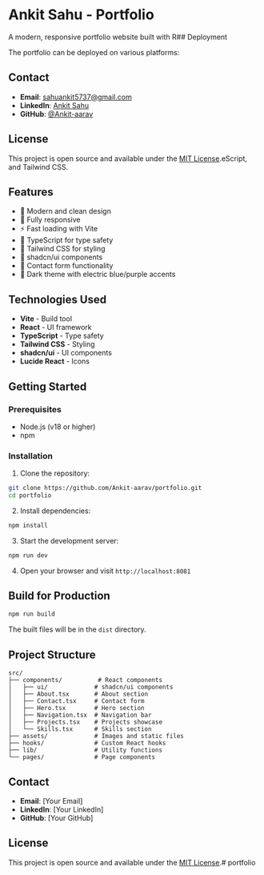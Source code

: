 # Ankit Sahu - Portfolio

A modern, responsive portfolio website built with R## Deployment

The portfolio can be deployed on various platforms:


## Contact

- **Email**: sahuankit5737@gmail.com
- **LinkedIn**: [Ankit Sahu](https://linkedin.com/in/ankit-sahu-828043316)
- **GitHub**: [@Ankit-aarav](https://github.com/Ankit-aarav)

## License

This project is open source and available under the [MIT License](LICENSE).eScript, and Tailwind CSS.

## Features

- 🎨 Modern and clean design
- 📱 Fully responsive
- ⚡ Fast loading with Vite
- 🎯 TypeScript for type safety
- 🎨 Tailwind CSS for styling
- 🧩 shadcn/ui components
- 📧 Contact form functionality
- 🌙 Dark theme with electric blue/purple accents

## Technologies Used

- **Vite** - Build tool
- **React** - UI framework
- **TypeScript** - Type safety
- **Tailwind CSS** - Styling
- **shadcn/ui** - UI components
- **Lucide React** - Icons

## Getting Started

### Prerequisites

- Node.js (v18 or higher)
- npm

### Installation

1. Clone the repository:
```bash
git clone https://github.com/Ankit-aarav/portfolio.git
cd portfolio
```

2. Install dependencies:
```bash
npm install
```

3. Start the development server:
```bash
npm run dev
```

4. Open your browser and visit `http://localhost:8081`

## Build for Production

```bash
npm run build
```

The built files will be in the `dist` directory.

## Project Structure

```
src/
├── components/          # React components
│   ├── ui/             # shadcn/ui components
│   ├── About.tsx       # About section
│   ├── Contact.tsx     # Contact form
│   ├── Hero.tsx        # Hero section
│   ├── Navigation.tsx  # Navigation bar
│   ├── Projects.tsx    # Projects showcase
│   └── Skills.tsx      # Skills section
├── assets/             # Images and static files
├── hooks/              # Custom React hooks
├── lib/                # Utility functions
└── pages/              # Page components
```

## Contact

- **Email**: [Your Email]
- **LinkedIn**: [Your LinkedIn]
- **GitHub**: [Your GitHub]

## License

This project is open source and available under the [MIT License](LICENSE).#   p o r t f o l i o 
 
 